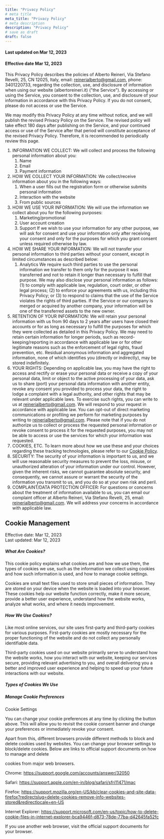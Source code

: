 ```yaml
---
title: "Privacy Policy"
# meta title
meta_title: "Privacy Policy"
# meta description
description: "Privacy Policy"
# save as draft
draft: false
---
```



#### Last updated on Mar 12, 2023
#### Effective date Mar 12, 2023

This Privacy Policy describes the policies of Alberto Reineri, Via Stefano Revelli, 25, CN 12025, Italy, email: reinerialberto@gmail.com, phone: 3401220733, regarding the collection, use, and disclosure of information when using our website (albertoreineri.it) ("the Service"). By accessing or using the Service, you consent to the collection, use, and disclosure of your information in accordance with this Privacy Policy. If you do not consent, please do not access or use the Service.

We may modify this Privacy Policy at any time without notice, and we will publish the revised Privacy Policy on the Service. The revised policy will take effect 180 days after publishing on the Service, and your continued access or use of the Service after that period will constitute acceptance of the revised Privacy Policy. Therefore, it is recommended to periodically review this page.

1.  INFORMATION WE COLLECT: We will collect and process the following personal information about you:
    1.  Name
    2.  Email
    3.  Payment information
2.  HOW WE COLLECT YOUR INFORMATION: We collect/receive information about you in the following ways:
    1.  When a user fills out the registration form or otherwise submits personal information
    2.  Interaction with the website
    3.  From public sources
3.  HOW WE USE YOUR INFORMATION: We will use the information we collect about you for the following purposes:
    1.  Marketing/promotional
    2.  User account creation
    3.  Support If we wish to use your information for any other purpose, we will ask for consent and use your information only after receiving your consent and only for the purposes for which you grant consent unless required otherwise by law.
4.  HOW WE SHARE YOUR INFORMATION: We will not transfer your personal information to third parties without your consent, except in limited circumstances as described below:
    1.  Analytics We require such third parties to use the personal information we transfer to them only for the purpose it was transferred and not to retain it longer than necessary to fulfill that purpose. We may also disclose your personal information as follows: (1) to comply with applicable law, regulation, court order, or other legal process; (2) to enforce your agreements with us, including this Privacy Policy; or (3) to respond to claims that the use of the Service violates the rights of third parties. If the Service or our company is merged or acquired by another company, your information will be one of the transferred assets to the new owner.
5.  RETENTION OF YOUR INFORMATION: We will retain your personal information with us from 90 days to 2 years after users have closed their accounts or for as long as necessary to fulfill the purposes for which they were collected as detailed in this Privacy Policy. We may need to retain certain information for longer periods, such as record-keeping/reporting in accordance with applicable law or for other legitimate reasons such as the enforcement of legal rights, fraud prevention, etc. Residual anonymous information and aggregated information, none of which identifies you (directly or indirectly), may be stored indefinitely.
6.  YOUR RIGHTS: Depending on applicable law, you may have the right to access and rectify or erase your personal data or receive a copy of your personal data, limit or object to the active processing of your data, ask us to share (port) your personal data information with another entity, revoke any consent you provided to process your data, the right to lodge a complaint with a legal authority, and other rights that may be relevant under applicable laws. To exercise such rights, you can write to us at reinerialberto@gmail.com. We will respond to your request in accordance with applicable law. You can opt-out of direct marketing communications or profiling we perform for marketing purposes by writing to reinerialberto@gmail.com. Please note that if you do not authorize us to collect or process the requested personal information or revoke consent to process it for the requested purposes, you may not be able to access or use the services for which your information was requested.
7.  COOKIES, ETC. To learn more about how we use these and your choices regarding these tracking technologies, please refer to our [Cookie Policy](https://privacypolicy.cookieyes.com/albertoreineri.it/privacy-policy).
8.  SECURITY: The security of your information is important to us, and we will use reasonable security measures to prevent the loss, misuse, or unauthorized alteration of your information under our control. However, given the inherent risks, we cannot guarantee absolute security, and consequently, we cannot assure or warrant the security of the information you transmit to us, and you do so at your own risk and peril.
9.  COMPLAINT/DATA PROTECTION OFFICER: For questions or concerns about the treatment of information available to us, you can email our complaint officer at Alberto Reineri, Via Stefano Revelli, 25, email: reinerialberto@gmail.com. We will address your concerns in accordance with applicable law.

Cookie Management
-------------------
Effective date: Mar 12, 2023\
Last updated: Mar 12, 2023

##### What Are Cookies?

This cookie policy explains what cookies are and how we use them, the types of cookies we use, such as the information we collect using cookies and how such information is used, and how to manage cookie settings.

Cookies are small text files used to store small pieces of information. They are stored on your device when the website is loaded into your browser. These cookies help our website function correctly, make it more secure, provide a better user experience, understand how the website works, analyze what works, and where it needs improvement.

##### How We Use Cookies?

Like most online services, our site uses first-party and third-party cookies for various purposes. First-party cookies are mostly necessary for the proper functioning of the website and do not collect any personally identifiable data.

Third-party cookies used on our website primarily serve to understand how the website works, how you interact with our website, keeping our services secure, providing relevant advertising to you, and overall delivering you a better and improved user experience and helping to speed up your future interactions with our website.

##### Types of Cookies We Use

##### Manage Cookie Preferences

Cookie Settings

You can change your cookie preferences at any time by clicking the button above. This will allow you to revisit the cookie consent banner and change your preferences or immediately revoke your consent.

Apart from this, different browsers provide different methods to block and delete cookies used by websites. You can change your browser settings to block/delete cookies. Below are links to official support documents on how to manage and delete

 cookies from major web browsers.

Chrome: <https://support.google.com/accounts/answer/32050>

Safari: <https://support.apple.com/en-in/blog/safari/sfri11471/mac>

Firefox: <https://support.mozilla.org/en-US/kb/clear-cookies-and-site-data-firefox?redirectslug=delete-cookies-remove-info-websites-stored&redirectlocale=en-US>

Internet Explorer: <https://support.microsoft.com/en-us/topic/how-to-delete-cookie-files-in-internet-explorer-bca9446f-d873-78de-77ba-d42645fa52fc>

If you use another web browser, visit the official support documents for your browser.
